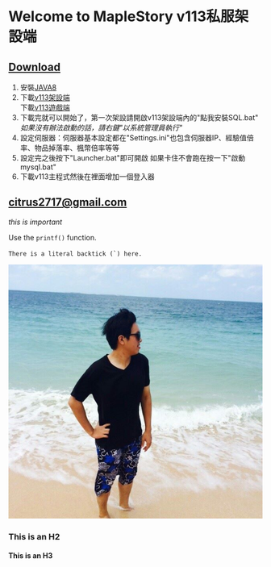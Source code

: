 # Welcome to MapleStory v113私服架設端

## [Download](https://goo.gl/va11Yz "title")
1. 安裝[JAVA8](https://goo.gl/XmoJS2)
2. 下載[v113架設端](https://goo.gl/Q3sGgJ)\
下載[v113遊戲端](https://goo.gl/WYgPq7)
3. 下載完就可以開始了，第一次架設請開啟v113架設端內的"點我安裝SQL.bat"\
*如果沒有辦法啟動的話，請右鍵"以系統管理員執行"*
4. 設定伺服器：伺服器基本設定都在"Settings.ini"也包含伺服器IP、經驗值倍率、物品掉落率、楓幣倍率等等
5. 設定完之後按下"Launcher.bat"即可開啟 如果卡住不會跑在按一下"啟動mysql.bat"
6. 下載v113主程式然後在裡面增加一個登入器
## <citrus2717@gmail.com>
  
  *this is important*
  
  Use the `printf()` function.
  
  ``There is a literal backtick (`) here.``
  
  ![Author](author.jpg)
  

### This is an H2

#### This is an H3
